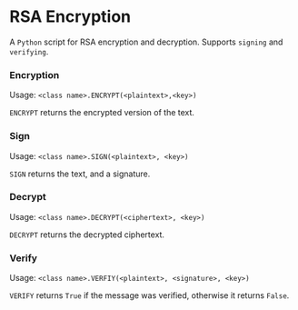 # RSA Encryption

A `Python` script for RSA encryption and decryption. Supports `signing` and `verifying`.

### Encryption
Usage: `<class name>.ENCRYPT(<plaintext>,<key>)`

`ENCRYPT` returns the encrypted version of the text.


### Sign
Usage: `<class name>.SIGN(<plaintext>, <key>)`

`SIGN` returns the text, and a signature.


### Decrypt
Usage: `<class name>.DECRYPT(<ciphertext>, <key>)`

`DECRYPT` returns the decrypted ciphertext.


### Verify
Usage: `<class name>.VERFIY(<plaintext>, <signature>, <key>)`

`VERIFY` returns `True` if the message was verified, otherwise it returns `False`.

